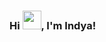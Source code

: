 ### Hi <img src="https://raw.githubusercontent.com/MartinHeinz/MartinHeinz/master/wave.gif" width="30px">, I'm Indya!

<!--
**indyamolloy/indyamolloy** is a ✨ _special_ ✨ repository because its `README.md` (this file) appears on your GitHub profile.



I'm currently training to be a full-stack developer at The School of Code.

 I'm a creative thinker with a passion to learn more. I love finding solutions to real-world problems and turning ideas into reality!


### Skills:



 

[![indya's GitHub stats](https://github-readme-stats.vercel.app/api?username=indyamolloy)](https://github.com/indyamolloy/github-readme-stats)

